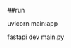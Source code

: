 <!-- pip install "fastapi[all]" -->

##run
<!--- use these cmd to run the fatsapi --->
uvicorn main:app
<!--- or --->
fastapi dev main.py